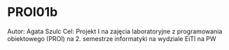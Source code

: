 # PROI01b
Autor: Agata Szulc
Cel: Projekt I na zajęcia laboratoryjne z programowania obiektowego (PROI) na 2. semestrze informatyki na wydziale EiTI na PW

